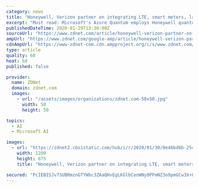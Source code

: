 ```yaml
---
category: news
title: "Honeywell, Verizon partner on integrating LTE, smart meters, lay groundwork for 5G"
excerpt: "Must read: Microsoft's Azure Quantum employs Honeywell quantum hardware Honeywell lands Abu Dhabi ... but the two companies in a statement said they will investigate how 5G could be used to bring more automation, machine learning, and analytics to industrial settings."
publishedDateTime: 2020-01-29T13:30:00Z
sourceUrl: "https://www.zdnet.com/article/honeywell-verizon-partner-on-integrating-lte-smart-meters-lay-groundwork-for-5g/"
ampUrl: "https://www.zdnet.com/google-amp/article/honeywell-verizon-partner-on-integrating-lte-smart-meters-lay-groundwork-for-5g/"
cdnAmpUrl: "https://www-zdnet-com.cdn.ampproject.org/c/s/www.zdnet.com/google-amp/article/honeywell-verizon-partner-on-integrating-lte-smart-meters-lay-groundwork-for-5g/"
type: article
quality: 68
heat: 68
published: false

provider:
  name: ZDNet
  domain: zdnet.com
  images:
    - url: "/assets/images/organizations/zdnet.com-50x50.jpg"
      width: 50
      height: 50

topics:
  - AI
  - Microsoft AI

images:
  - url: "https://zdnet2.cbsistatic.com/hub/i/r/2020/01/30/0e46bd6b-2545-4b5e-9bf1-e74cab4f5ef9/thumbnail/1200x675/718f48e0612d07f64685a761e0f31e63/developeristock-1135710814.jpg"
    width: 1200
    height: 675
    title: "Honeywell, Verizon partner on integrating LTE, smart meters, lay groundwork for 5G"

secured: "PcIEBISJv7SUBRmznGTYWbc3ZAaQHvEgLKGlbCeoWNy0PPmNZ3o9pmGCw3X+QvOj9xqk6QxM7yMMWlVIwo3gM1AOKfyGMrHI/nJv+yoHG6gQKeEMaGLS6Pj0ioBun/glwwJxjSReScT8Ddv7jO3FBM6le6yxLKIhUhaxP8ycjQpGhFj253UHM0awSrkgQdHf3gKACt3aBb2lNfVg4AoNojE+t01EZjZs0UQqGDAQLfjyQ810VWHkHj8q9wsHLWVlwe7wr4dh47m793ggO5QnBz2XuZfRiuofIBDjFNbDBEQatcxBNDkJBqAIiDYkzwMr;J10XL6xxjR/I/Yv0nk4YqQ=="
---
```


